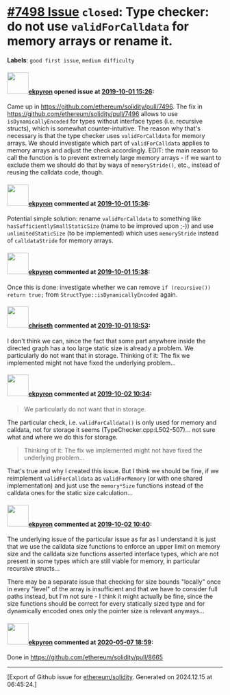 # [\#7498 Issue](https://github.com/ethereum/solidity/issues/7498) `closed`: Type checker: do not use ``validForCalldata`` for memory arrays or rename it.
**Labels**: `good first issue`, `medium difficulty`


#### <img src="https://avatars.githubusercontent.com/u/1347491?v=4" width="50">[ekpyron](https://github.com/ekpyron) opened issue at [2019-10-01 15:26](https://github.com/ethereum/solidity/issues/7498):

Came up in https://github.com/ethereum/solidity/pull/7496.
The fix in https://github.com/ethereum/solidity/pull/7496 allows to use ``isDynamicallyEncoded`` for types without interface types (i.e. recursive structs), which is somewhat counter-intuitive.
The reason why that's necessary is that the type checker uses ``validForCalldata`` for memory arrays. We should investigate which part of ``validForCalldata`` applies to memory arrays and adjust the check accordingly.
EDIT: the main reason to call the function is to prevent extremely large memory arrays - if we want to exclude them we should do that by ways of ``memoryStride()``, etc., instead of reusing the calldata code, though.

#### <img src="https://avatars.githubusercontent.com/u/1347491?v=4" width="50">[ekpyron](https://github.com/ekpyron) commented at [2019-10-01 15:36](https://github.com/ethereum/solidity/issues/7498#issuecomment-537095316):

Potential simple solution: rename ``validForCalldata`` to something like ``hasSufficientlySmallStaticSize`` (name to be improved upon ;-)) and use ``unlimitedStaticSize`` (to be implemented) which uses ``memoryStride`` instead of ``calldataStride`` for memory arrays.

#### <img src="https://avatars.githubusercontent.com/u/1347491?v=4" width="50">[ekpyron](https://github.com/ekpyron) commented at [2019-10-01 15:38](https://github.com/ethereum/solidity/issues/7498#issuecomment-537096071):

Once this is done: investigate whether we can remove ``if (recursive()) return true;`` from ``StructType::isDynamicallyEncoded`` again.

#### <img src="https://avatars.githubusercontent.com/u/9073706?v=4" width="50">[chriseth](https://github.com/chriseth) commented at [2019-10-01 18:53](https://github.com/ethereum/solidity/issues/7498#issuecomment-537178764):

I don't think we can, since the fact that some part anywhere inside the directed graph has a too large static size is already a problem. We particularly do not want that in storage. Thinking of it: The fix we implemented might not have fixed the underlying problem...

#### <img src="https://avatars.githubusercontent.com/u/1347491?v=4" width="50">[ekpyron](https://github.com/ekpyron) commented at [2019-10-02 10:34](https://github.com/ethereum/solidity/issues/7498#issuecomment-537435067):

> We particularly do not want that in storage.

The particular check, i.e. ``validForCalldata()`` is only used for memory and calldata, not for storage it seems (TypeChecker.cpp:L502-507)... not sure what and where we do this for storage.

> Thinking of it: The fix we implemented might not have fixed the underlying problem...

That's true and why I created this issue.
But I think we should be fine, if we reimplement ``validForCalldata`` as ``validForMemory`` (or with one shared implementation) and just use the ``memory*Size`` functions instead of the calldata ones for the static size calculation...

#### <img src="https://avatars.githubusercontent.com/u/1347491?v=4" width="50">[ekpyron](https://github.com/ekpyron) commented at [2019-10-02 10:40](https://github.com/ethereum/solidity/issues/7498#issuecomment-537436627):

The underlying issue of the particular issue as far as I understand it is just that we use the calldata size functions to enforce an upper limit on memory size and the calldata size functions asserted interface types, which are not present in some types which are still viable for memory, in particular recursive structs...

There may be a separate issue that checking for size bounds "locally" once in every "level" of the array is insufficient and that we have to consider full paths instead, but I'm not sure - I think it might actually be fine, since the size functions should be correct for every statically sized type and for dynamically encoded ones only the pointer size is relevant anyways...

#### <img src="https://avatars.githubusercontent.com/u/1347491?v=4" width="50">[ekpyron](https://github.com/ekpyron) commented at [2020-05-07 18:59](https://github.com/ethereum/solidity/issues/7498#issuecomment-625438058):

Done in https://github.com/ethereum/solidity/pull/8665


-------------------------------------------------------------------------------



[Export of Github issue for [ethereum/solidity](https://github.com/ethereum/solidity). Generated on 2024.12.15 at 06:45:24.]
